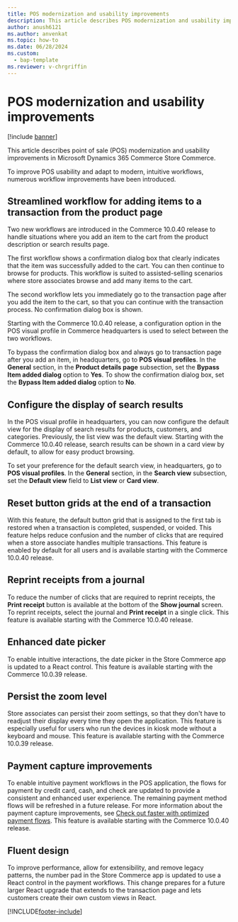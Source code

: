 ```yaml
---
title: POS modernization and usability improvements
description: This article describes POS modernization and usability improvements in Microsoft Dynamics 365 Commerce Store Commerce.
author: anush6121
ms.author: anvenkat 
ms.topic: how-to 
ms.date: 06/28/2024
ms.custom: 
  - bap-template
ms.reviewer: v-chrgriffin
---
```


# POS modernization and usability improvements

[!include [banner](../includes/banner.md)]

This article describes point of sale (POS) modernization and usability improvements in Microsoft Dynamics 365 Commerce Store Commerce.

To improve POS usability and adapt to modern, intuitive workflows, numerous workflow improvements have been introduced.

## Streamlined workflow for adding items to a transaction from the product page

Two new workflows are introduced in the Commerce 10.0.40 release to handle situations where you add an item to the cart from the product description or search results page.

The first workflow shows a confirmation dialog box that clearly indicates that the item was successfully added to the cart. You can then continue to browse for products. This workflow is suited to assisted-selling scenarios where store associates browse and add many items to the cart.

The second workflow lets you immediately go to the transaction page after you add the item to the cart, so that you can continue with the transaction process. No confirmation dialog box is shown.

Starting with the Commerce 10.0.40 release, a configuration option in the POS visual profile in Commerce headquarters is used to select between the two workflows.

To bypass the confirmation dialog box and always go to transaction page after you add an item, in headquarters, go to **POS visual profiles**. In the **General** section, in the **Product details page** subsection, set the **Bypass Item added dialog** option to **Yes**. To show the confirmation dialog box, set the **Bypass Item added dialog** option to **No**.

## Configure the display of search results

In the POS visual profile in headquarters, you can now configure the default view for the display of search results for products, customers, and categories. Previously, the list view was the default view. Starting with the Commerce 10.0.40 release, search results can be shown in a card view by default, to allow for easy product browsing.

To set your preference for the default search view, in headquarters, go to **POS visual profiles**. In the **General** section, in the **Search view** subsection, set the **Default view** field to **List view** or **Card view**.

## Reset button grids at the end of a transaction

With this feature, the default button grid that is assigned to the first tab is restored when a transaction is completed, suspended, or voided. This feature helps reduce confusion and the number of clicks that are required when a store associate handles multiple transactions. This feature is enabled by default for all users and is available starting with the Commerce 10.0.40 release.

## Reprint receipts from a journal

To reduce the number of clicks that are required to reprint receipts, the **Print receipt** button is available at the bottom of the **Show journal** screen. To reprint receipts, select the journal and **Print receipt** in a single click. This feature is available starting with the Commerce 10.0.40 release.

## Enhanced date picker

To enable intuitive interactions, the date picker in the Store Commerce app is updated to a React control. This feature is available starting with the Commerce 10.0.39 release.

## Persist the zoom level

Store associates can persist their zoom settings, so that they don't have to readjust their display every time they open the application. This feature is especially useful for users who run the devices in kiosk mode without a keyboard and mouse. This feature is available starting with the Commerce 10.0.39 release.

## Payment capture improvements

To enable intuitive payment workflows in the POS application, the flows for payment by credit card, cash, and check are updated to provide a consistent and enhanced user experience. The remaining payment method flows will be refreshed in a future release. For more information about the payment capture improvements, see [Check out faster with optimized payment flows](dev-itpro/faster-checkout-pos.md). This feature is available starting with the Commerce 10.0.40 release.

## Fluent design

To improve performance, allow for extensibility, and remove legacy patterns, the number pad in the Store Commerce app is updated to use a React control in the payment workflows. This change prepares for a future larger React upgrade that extends to the transaction page and lets customers create their own custom views in React.

[!INCLUDE[footer-include](../includes/footer-banner.md)]
